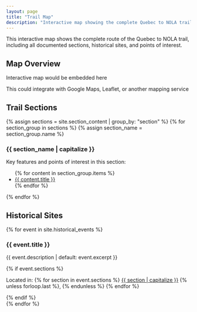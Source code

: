 ```yaml
---
layout: page
title: "Trail Map"
description: "Interactive map showing the complete Quebec to NOLA trail route and key points of interest"
---
```


This interactive map shows the complete route of the Quebec to NOLA trail, including all documented sections, historical sites, and points of interest.

## Map Overview

<div class="map-container">
  <div class="map-placeholder">
    <p>Interactive map would be embedded here</p>
    <p>This could integrate with Google Maps, Leaflet, or another mapping service</p>
  </div>
</div>

## Trail Sections

{% assign sections = site.section_content | group_by: "section" %}
{% for section_group in sections %}
  {% assign section_name = section_group.name %}
  <div class="map-section">
    <h3>{{ section_name | capitalize }}</h3>
    <p>Key features and points of interest in this section:</p>
    <ul>
      {% for content in section_group.items %}
        <li><a href="{{ content.url | relative_url }}">{{ content.title }}</a></li>
      {% endfor %}
    </ul>
  </div>
{% endfor %}

## Historical Sites

{% for event in site.historical_events %}
  <div class="historical-site">
    <h3>{{ event.title }}</h3>
    <p>{{ event.description | default: event.excerpt }}</p>
    {% if event.sections %}
      <p>Located in: 
        {% for section in event.sections %}
          <a href="{{ '/sections/' | relative_url }}{{ section }}/">{{ section | capitalize }}</a>
          {% unless forloop.last %}, {% endunless %}
        {% endfor %}
      </p>
    {% endif %}
  </div>
{% endfor %}
